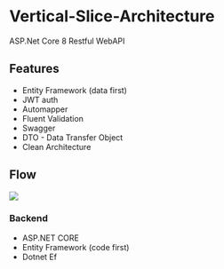 # Vertical-Slice-Architecture

ASP.Net Core 8 Restful WebAPI
<div>
        <h2>Features</h2>
        <ul>
            <li>Entity Framework (data first)</li>               
            <li>JWT auth</li>
            <li>Automapper</li>
            <li>Fluent Validation</li>
            <li>Swagger</li>
            <li>DTO - Data Transfer Object</li>
            <li>Clean Architecture</li>
        </ul>        
</div>   
 <div>
         <h2>Flow</h2>
<img src="https://i.ibb.co/DzQbYpc/vsa.png">
 </div>

 ### Backend
 * ASP.NET CORE
 * Entity Framework (code first)
 * Dotnet Ef
